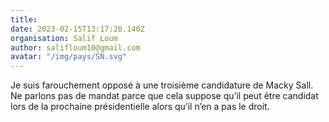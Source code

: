 ```yaml
---
title: 
date: 2023-02-15T13:17:20.140Z
organisation: Salif Loum
author: salifloum10@gmail.com
avatar: "/img/pays/SN.svg"
---
```


Je suis farouchement opposé à une troisième candidature de Macky Sall. Ne parlons pas de mandat parce que cela suppose qu’il peut être candidat lors de la prochaine présidentielle alors qu’il n’en a pas le droit. 
